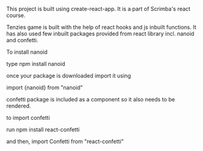This project is built using create-react-app. It is a part of Scrimba's react course.

Tenzies game is built with the help of react hooks and js inbuilt functions. It has also used few inbuilt packages provided from react library incl. nanoid and confetti.

To install nanoid

type npm install nanoid

once your package is downloaded import it using

import {nanoid} from "nanoid"

confetti package is included as a component so it also needs to be rendered.

to import confetti

run npm install react-confetti

and then,
import Confetti from "react-confetti"